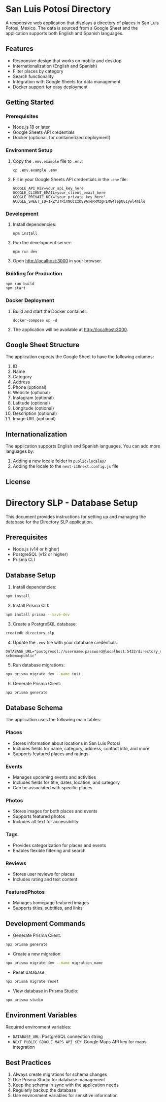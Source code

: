 # San Luis Potosí Directory

A responsive web application that displays a directory of places in San Luis Potosí, Mexico. The data is sourced from a Google Sheet and the application supports both English and Spanish languages.

## Features

- Responsive design that works on mobile and desktop
- Internationalization (English and Spanish)
- Filter places by category
- Search functionality
- Integration with Google Sheets for data management
- Docker support for easy deployment

## Getting Started

### Prerequisites

- Node.js 18 or later
- Google Sheets API credentials
- Docker (optional, for containerized deployment)

### Environment Setup

1. Copy the `.env.example` file to `.env`:
   ```
   cp .env.example .env
   ```

2. Fill in your Google Sheets API credentials in the `.env` file:
   ```
   GOOGLE_API_KEY=your_api_key_here
   GOOGLE_CLIENT_EMAIL=your_client_email_here
   GOOGLE_PRIVATE_KEY="your_private_key_here"
   GOOGLE_SHEET_ID=1xZY2TRiXNOczzbE9AxeRRMzgPIMG4lepOG1ywl4milo
   ```

### Development

1. Install dependencies:
   ```
   npm install
   ```

2. Run the development server:
   ```
   npm run dev
   ```

3. Open [http://localhost:3000](http://localhost:3000) in your browser.

### Building for Production

```
npm run build
npm start
```

### Docker Deployment

1. Build and start the Docker container:
   ```
   docker-compose up -d
   ```

2. The application will be available at [http://localhost:3000](http://localhost:3000).

## Google Sheet Structure

The application expects the Google Sheet to have the following columns:

1. ID
2. Name
3. Category
4. Address
5. Phone (optional)
6. Website (optional)
7. Instagram (optional)
8. Latitude (optional)
9. Longitude (optional)
10. Description (optional)
11. Image URL (optional)

## Internationalization

The application supports English and Spanish languages. You can add more languages by:

1. Adding a new locale folder in `public/locales/`
2. Adding the locale to the `next-i18next.config.js` file

## License

# Directory SLP - Database Setup

This document provides instructions for setting up and managing the database for the Directory SLP application.

## Prerequisites

- Node.js (v14 or higher)
- PostgreSQL (v12 or higher)
- Prisma CLI

## Database Setup

1. Install dependencies:
```bash
npm install
```

2. Install Prisma CLI:
```bash
npm install prisma --save-dev
```

3. Create a PostgreSQL database:
```bash
createdb directory_slp
```

4. Update the `.env` file with your database credentials:
```env
DATABASE_URL="postgresql://username:password@localhost:5432/directory_slp?schema=public"
```

5. Run database migrations:
```bash
npx prisma migrate dev --name init
```

6. Generate Prisma Client:
```bash
npx prisma generate
```

## Database Schema

The application uses the following main tables:

### Places
- Stores information about locations in San Luis Potosí
- Includes fields for name, category, address, contact info, and more
- Supports featured places and ratings

### Events
- Manages upcoming events and activities
- Includes fields for title, dates, location, and category
- Can be associated with specific places

### Photos
- Stores images for both places and events
- Supports featured photos
- Includes alt text for accessibility

### Tags
- Provides categorization for places and events
- Enables flexible filtering and search

### Reviews
- Stores user reviews for places
- Includes rating and text content

### FeaturedPhotos
- Manages homepage featured images
- Supports titles, subtitles, and links

## Development Commands

- Generate Prisma Client:
```bash
npx prisma generate
```

- Create a new migration:
```bash
npx prisma migrate dev --name migration_name
```

- Reset database:
```bash
npx prisma migrate reset
```

- View database in Prisma Studio:
```bash
npx prisma studio
```

## Environment Variables

Required environment variables:
- `DATABASE_URL`: PostgreSQL connection string
- `NEXT_PUBLIC_GOOGLE_MAPS_API_KEY`: Google Maps API key for maps integration

## Best Practices

1. Always create migrations for schema changes
2. Use Prisma Studio for database management
3. Keep the schema in sync with the application needs
4. Regularly backup the database
5. Use environment variables for sensitive information 